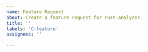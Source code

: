 ```yaml
---
name: Feature Request
about: Create a feature request for rust-analyzer.
title: ''
labels: 'C-feature'
assignees: ''

---
```


